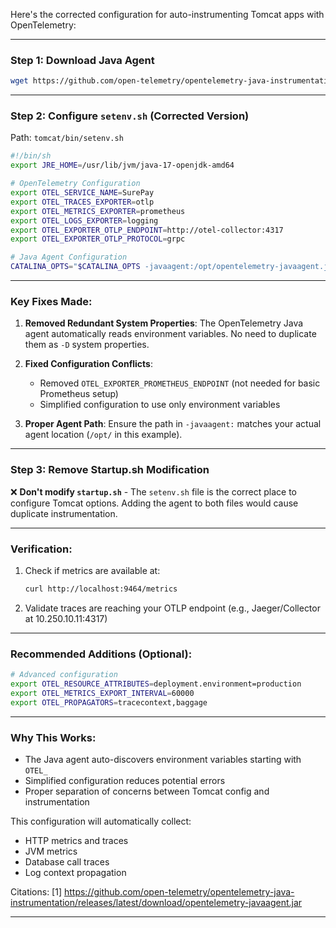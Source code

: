 Here's the corrected configuration for auto-instrumenting Tomcat apps with OpenTelemetry:

---

### **Step 1: Download Java Agent**
```bash
wget https://github.com/open-telemetry/opentelemetry-java-instrumentation/releases/latest/download/opentelemetry-javaagent.jar
```

---

### **Step 2: Configure `setenv.sh` (Corrected Version)**
Path: `tomcat/bin/setenv.sh`

```sh
#!/bin/sh
export JRE_HOME=/usr/lib/jvm/java-17-openjdk-amd64

# OpenTelemetry Configuration
export OTEL_SERVICE_NAME=SurePay
export OTEL_TRACES_EXPORTER=otlp
export OTEL_METRICS_EXPORTER=prometheus
export OTEL_LOGS_EXPORTER=logging
export OTEL_EXPORTER_OTLP_ENDPOINT=http://otel-collector:4317
export OTEL_EXPORTER_OTLP_PROTOCOL=grpc

# Java Agent Configuration
CATALINA_OPTS="$CATALINA_OPTS -javaagent:/opt/opentelemetry-javaagent.jar"
```

---

### **Key Fixes Made**:
1. **Removed Redundant System Properties**: 
   The OpenTelemetry Java agent automatically reads environment variables. No need to duplicate them as `-D` system properties.

2. **Fixed Configuration Conflicts**:
   - Removed `OTEL_EXPORTER_PROMETHEUS_ENDPOINT` (not needed for basic Prometheus setup)
   - Simplified configuration to use only environment variables

3. **Proper Agent Path**:
   Ensure the path in `-javaagent:` matches your actual agent location (`/opt/` in this example).

---

### **Step 3: Remove Startup.sh Modification**
❌ **Don't modify `startup.sh`** - The `setenv.sh` file is the correct place to configure Tomcat options. Adding the agent to both files would cause duplicate instrumentation.

---

### **Verification**:
1. Check if metrics are available at:
   ```bash
   curl http://localhost:9464/metrics
   ```
2. Validate traces are reaching your OTLP endpoint (e.g., Jaeger/Collector at 10.250.10.11:4317)

---

### **Recommended Additions** (Optional):
```sh
# Advanced configuration
export OTEL_RESOURCE_ATTRIBUTES=deployment.environment=production
export OTEL_METRICS_EXPORT_INTERVAL=60000
export OTEL_PROPAGATORS=tracecontext,baggage
```

---

### **Why This Works**:
- The Java agent auto-discovers environment variables starting with `OTEL_`
- Simplified configuration reduces potential errors
- Proper separation of concerns between Tomcat config and instrumentation

This configuration will automatically collect:
- HTTP metrics and traces
- JVM metrics
- Database call traces
- Log context propagation

Citations:
[1] https://github.com/open-telemetry/opentelemetry-java-instrumentation/releases/latest/download/opentelemetry-javaagent.jar

---